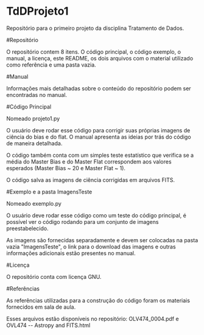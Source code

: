 # TdDProjeto1
Repositório para o primeiro projeto da disciplina Tratamento de Dados.

#Repositório

O repositório contem 8 itens. O código principal, o código exemplo, o manual, a licença, este README, os dois arquivos com o material utilizado como referência e uma pasta vazia.

#Manual

Informações mais detalhadas sobre o conteúdo do repositório podem ser encontradas no manual.

#Código Principal

Nomeado projeto1.py

O usuário deve rodar esse código para corrigir suas próprias imagens de ciência do bias e do flat. O manual apresenta as ideias por trás do código de maneira detalhada. 

O código também conta com um simples teste estatístico que verifica se a média do Master Bias e do Master Flat correspondem aos valores esperados (Master Bias ~ 20 e Master Flat ~ 1).

O código salva as imagens de ciência corrigidas em arquivos FITS.

#Exemplo e a pasta ImagensTeste

Nomeado exemplo.py

O usuário deve rodar esse código como um teste do código principal, é possível ver o código rodando para um conjunto de imagens preestabelecido.

As imagens são fornecidas separadamente e devem ser colocadas na pasta vazia "ImagensTeste", o link para o download das imagens e outras informações adicionais estão presentes no manual.

#Licença

O repositório conta com licença GNU.

#Referências

As referências utilizadas para a construção do código foram os materiais fornecidos em sala de aula.

Esses arquivos estão disponíveis no repositório: OLV474_0004.pdf e OVL474 -- Astropy and FITS.html